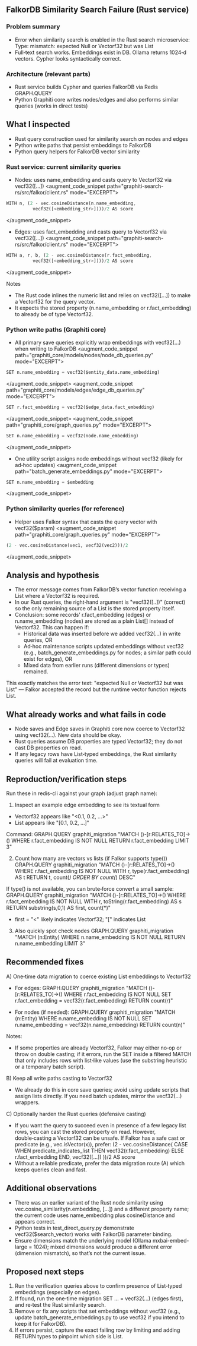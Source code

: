 ## FalkorDB Similarity Search Failure (Rust service)

### Problem summary
- Error when similarity search is enabled in the Rust search microservice:
  Type: mismatch: expected Null or Vectorf32 but was List
- Full‑text search works. Embeddings exist in DB. Ollama returns 1024‑d vectors. Cypher looks syntactically correct.

### Architecture (relevant parts)
- Rust service builds Cypher and queries FalkorDB via Redis GRAPH.QUERY
- Python Graphiti core writes nodes/edges and also performs similar queries (works in direct tests)

## What I inspected
- Rust query construction used for similarity search on nodes and edges
- Python write paths that persist embeddings to FalkorDB
- Python query helpers for FalkorDB vector similarity

### Rust service: current similarity queries
- Nodes: uses name_embedding and casts query to Vectorf32 via vecf32([...])
<augment_code_snippet path="graphiti-search-rs/src/falkor/client.rs" mode="EXCERPT">
````rust
WITH n, (2 - vec.cosineDistance(n.name_embedding,
          vecf32([<embedding_str>])))/2 AS score
````
</augment_code_snippet>

- Edges: uses fact_embedding and casts query to Vectorf32 via vecf32([...])
<augment_code_snippet path="graphiti-search-rs/src/falkor/client.rs" mode="EXCERPT">
````rust
WITH a, r, b, (2 - vec.cosineDistance(r.fact_embedding,
          vecf32([<embedding_str>])))/2 AS score
````
</augment_code_snippet>

Notes
- The Rust code inlines the numeric list and relies on vecf32([...]) to make a Vectorf32 for the query vector.
- It expects the stored property (n.name_embedding or r.fact_embedding) to already be of type Vectorf32.

### Python write paths (Graphiti core)
- All primary save queries explicitly wrap embeddings with vecf32(...) when writing to FalkorDB
<augment_code_snippet path="graphiti_core/models/nodes/node_db_queries.py" mode="EXCERPT">
````python
SET n.name_embedding = vecf32($entity_data.name_embedding)
````
</augment_code_snippet>
<augment_code_snippet path="graphiti_core/models/edges/edge_db_queries.py" mode="EXCERPT">
````python
SET r.fact_embedding = vecf32($edge_data.fact_embedding)
````
</augment_code_snippet>
<augment_code_snippet path="graphiti_core/graph_queries.py" mode="EXCERPT">
````python
SET n.name_embedding = vecf32(node.name_embedding)
````
</augment_code_snippet>

- One utility script assigns node embeddings without vecf32 (likely for ad‑hoc updates)
<augment_code_snippet path="batch_generate_embeddings.py" mode="EXCERPT">
````python
SET n.name_embedding = $embedding
````
</augment_code_snippet>

### Python similarity queries (for reference)
- Helper uses Falkor syntax that casts the query vector with vecf32($param)
<augment_code_snippet path="graphiti_core/graph_queries.py" mode="EXCERPT">
````python
(2 - vec.cosineDistance(vec1, vecf32(vec2)))/2
````
</augment_code_snippet>

## Analysis and hypothesis
- The error message comes from FalkorDB’s vector function receiving a List where a Vectorf32 is required.
- In our Rust queries, the right‑hand argument is "vecf32([..])" (correct) so the only remaining source of a List is the stored property itself.
- Conclusion: some records’ r.fact_embedding (edges) or n.name_embedding (nodes) are stored as a plain List[] instead of Vectorf32. This can happen if:
  - Historical data was inserted before we added vecf32(...) in write queries, OR
  - Ad‑hoc maintenance scripts updated embeddings without vecf32 (e.g., batch_generate_embeddings.py for nodes; a similar path could exist for edges), OR
  - Mixed data from earlier runs (different dimensions or types) remained.

This exactly matches the error text: "expected Null or Vectorf32 but was List" — Falkor accepted the record but the runtime vector function rejects List.

## What already works and what fails in code
- Node saves and Edge saves in Graphiti core now coerce to Vectorf32 using vecf32(...). New data should be okay.
- Rust queries assume DB properties are typed Vectorf32; they do not cast DB properties on read.
- If any legacy rows have List‑typed embeddings, the Rust similarity queries will fail at evaluation time.

## Reproduction/verification steps
Run these in redis-cli against your graph (adjust graph name):

1) Inspect an example edge embedding to see its textual form
- Vectorf32 appears like "<0.1, 0.2, ...>"
- List appears like "[0.1, 0.2, ...]"

Command:
GRAPH.QUERY graphiti_migration "MATCH ()-[r:RELATES_TO]->() WHERE r.fact_embedding IS NOT NULL RETURN r.fact_embedding LIMIT 3"

2) Count how many are vectors vs lists (if Falkor supports type())
GRAPH.QUERY graphiti_migration "MATCH ()-[r:RELATES_TO]->() WHERE r.fact_embedding IS NOT NULL WITH r, type(r.fact_embedding) AS t RETURN t, count(*) ORDER BY count(*) DESC"

If type() is not available, you can brute‑force convert a small sample:
GRAPH.QUERY graphiti_migration "MATCH ()-[r:RELATES_TO]->() WHERE r.fact_embedding IS NOT NULL WITH r, toString(r.fact_embedding) AS s RETURN substring(s,0,1) AS first, count(*)"
- first = "<" likely indicates Vectorf32; "[" indicates List

3) Also quickly spot check nodes
GRAPH.QUERY graphiti_migration "MATCH (n:Entity) WHERE n.name_embedding IS NOT NULL RETURN n.name_embedding LIMIT 3"

## Recommended fixes

A) One‑time data migration to coerce existing List embeddings to Vectorf32
- For edges:
GRAPH.QUERY graphiti_migration "MATCH ()-[r:RELATES_TO]->() WHERE r.fact_embedding IS NOT NULL SET r.fact_embedding = vecf32(r.fact_embedding) RETURN count(r)"

- For nodes (if needed):
GRAPH.QUERY graphiti_migration "MATCH (n:Entity) WHERE n.name_embedding IS NOT NULL SET n.name_embedding = vecf32(n.name_embedding) RETURN count(n)"

Notes:
- If some properties are already Vectorf32, Falkor may either no‑op or throw on double casting; if it errors, run the SET inside a filtered MATCH that only includes rows with list‑like values (use the substring heuristic or a temporary batch script).

B) Keep all write paths casting to Vectorf32
- We already do this in core save queries; avoid using update scripts that assign lists directly. If you need batch updates, mirror the vecf32(...) wrappers.

C) Optionally harden the Rust queries (defensive casting)
- If you want the query to succeed even in presence of a few legacy list rows, you can cast the stored property on read. However, double‑casting a Vectorf32 can be unsafe. If Falkor has a safe cast or predicate (e.g., vec.isVector(x)), prefer:
  (2 - vec.cosineDistance(
     CASE WHEN predicate_indicates_list THEN vecf32(r.fact_embedding) ELSE r.fact_embedding END,
     vecf32([...])
  ))/2 AS score
- Without a reliable predicate, prefer the data migration route (A) which keeps queries clean and fast.

## Additional observations
- There was an earlier variant of the Rust node similarity using vec.cosine_similarity(n.embedding, [...]) and a different property name; the current code uses name_embedding plus cosineDistance and appears correct.
- Python tests in test_direct_query.py demonstrate vecf32($search_vector) works with FalkorDB parameter binding.
- Ensure dimensions match the underlying model (Ollama mxbai-embed-large = 1024); mixed dimensions would produce a different error (dimension mismatch), so that’s not the current issue.

## Proposed next steps
1) Run the verification queries above to confirm presence of List‑typed embeddings (especially on edges).
2) If found, run the one‑time migration SET ... = vecf32(...) (edges first), and re‑test the Rust similarity search.
3) Remove or fix any scripts that set embeddings without vecf32 (e.g., update batch_generate_embeddings.py to use vecf32 if you intend to keep it for FalkorDB).
4) If errors persist, capture the exact failing row by limiting and adding RETURN types to pinpoint which side is List.

